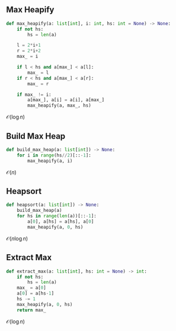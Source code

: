 ## Max Heapify

```py
def max_heapify(a: list[int], i: int, hs: int = None) -> None:
    if not hs:
        hs = len(a)

    l = 2*i+1
    r = 2*i+2
    max_ = i

    if l < hs and a[max_] < a[l]:
        max_ = l
    if r < hs and a[max_] < a[r]:
        max_ = r

    if max_ != i:
        a[max_], a[i] = a[i], a[max_]
        max_heapify(a, max_, hs)
```

$\mathcal{O}(\log n)$

## Build Max Heap

```py
def build_max_heap(a: list[int]) -> None:
    for i in range(hs//2)[::-1]:
        max_heapify(a, i)
```

$\mathcal{O}(n)$


## Heapsort

```py
def heapsort(a: list[int]) -> None:
    build_max_heap(a)
    for hs in range(len(a))[::-1]:
        a[0], a[hs] = a[hs], a[0]
        max_heapify(a, 0, hs)
```

$\mathcal{O}(n \log n)$

## Extract Max

```py
def extract_max(a: list[int], hs: int = None) -> int:
    if not hs:
        hs = len(a)
    max_ = a[0]
    a[0] = a[hs-1]
    hs -= 1
    max_heapify(a, 0, hs)
    return max_
```

$\mathcal{O} (\log n)$